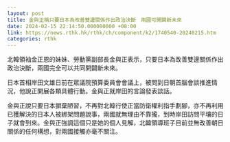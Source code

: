 ```yaml
---
layout: post
title: 金與正稱只要日本為改善雙邊關係作出政治決斷　兩國可開闢新未來
date: 2024-02-15 22:14:50.000000000 +08:00
link: https://news.rthk.hk/rthk/ch/component/k2/1740540-20240215.htm
categories: rthk
---
```


北韓領袖金正恩的妹妹、勞動黨副部長金與正表示，只要日本為改善雙邊關係作出政治決斷，兩國完全可以共同開闢新未來。

日本首相岸田文雄日前在眾議院預算委員會會議上，被問到日朝首腦會談推進情況，他說正開展各類具體行動。金與正就岸田的言論發表談話。

金與正說只要日本摒棄陋習，不再對北韓行使正當防衛權利指手劃腳，亦不再利用已獲解決的日本人被綁架問題說事，兩國就無理由不靠攏，到時岸田訪問平壤的日子就會到來。金與正強調這個只是她的個人見解，北韓領導班子目前並無改善朝日關係的任何構想，對兩國接觸亦毫不關注。
